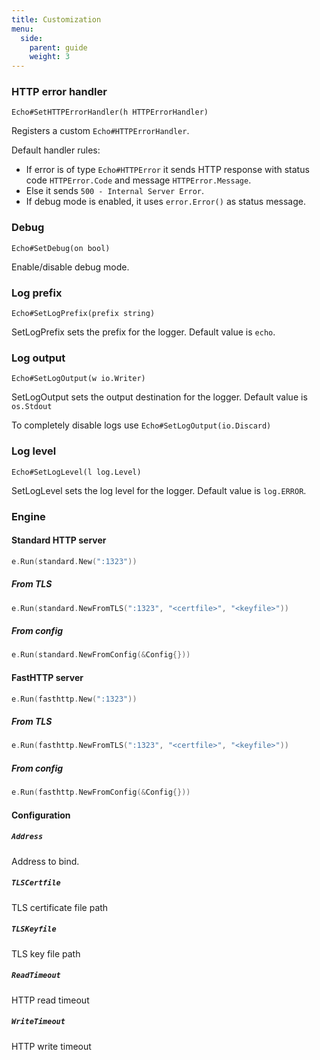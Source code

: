 ```yaml
---
title: Customization
menu:
  side:
    parent: guide
    weight: 3
---
```


### HTTP error handler

`Echo#SetHTTPErrorHandler(h HTTPErrorHandler)`

Registers a custom `Echo#HTTPErrorHandler`.

Default handler rules:

- If error is of type `Echo#HTTPError` it sends HTTP response with status code `HTTPError.Code`
and message `HTTPError.Message`.
- Else it sends `500 - Internal Server Error`.
- If debug mode is enabled, it uses `error.Error()` as status message.

### Debug

`Echo#SetDebug(on bool)`

Enable/disable debug mode.

### Log prefix

`Echo#SetLogPrefix(prefix string)`

SetLogPrefix sets the prefix for the logger. Default value is `echo`.

### Log output

`Echo#SetLogOutput(w io.Writer)`

SetLogOutput sets the output destination for the logger. Default value is `os.Stdout`

To completely disable logs use `Echo#SetLogOutput(io.Discard)`

### Log level

`Echo#SetLogLevel(l log.Level)`

SetLogLevel sets the log level for the logger. Default value is `log.ERROR`.

### Engine

#### Standard HTTP server

```go
e.Run(standard.New(":1323"))
```

##### From TLS

```go
e.Run(standard.NewFromTLS(":1323", "<certfile>", "<keyfile>"))
```

##### From config

```go
e.Run(standard.NewFromConfig(&Config{}))
```

#### FastHTTP server

```go
e.Run(fasthttp.New(":1323"))
```

##### From TLS

```go
e.Run(fasthttp.NewFromTLS(":1323", "<certfile>", "<keyfile>"))
```


##### From config
```go
e.Run(fasthttp.NewFromConfig(&Config{}))
```

#### Configuration

##### `Address`

Address to bind.

##### `TLSCertfile`

TLS certificate file path

##### `TLSKeyfile`

TLS key file path

##### `ReadTimeout`

HTTP read timeout

##### `WriteTimeout`

HTTP write timeout
